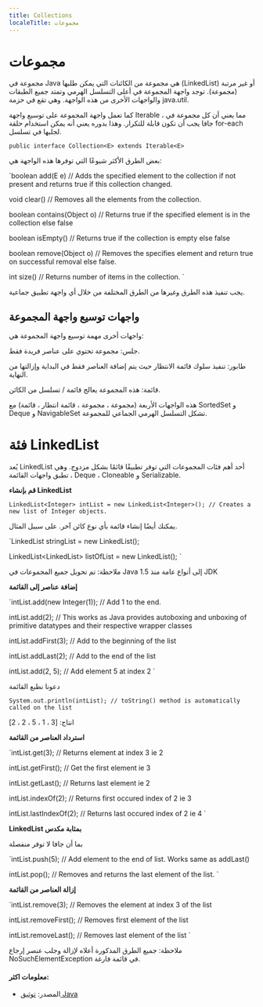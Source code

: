 ```yaml
---
title: Collections
localeTitle: مجموعات
---
```

# مجموعات

مجموعة في Java هي مجموعة من الكائنات التي يمكن طلبها (LinkedList) أو غير مرتبة (مجموعة). توجد واجهة المجموعة في أعلى التسلسل الهرمي وتمتد جميع الطبقات والواجهات الأخرى من هذه الواجهة. وهي تقع في حزمة java.util.

كما تعمل واجهة المجموعة على توسيع واجهة Iterable ، مما يعني أن كل مجموعة في جافا يجب أن تكون قابلة للتكرار. وهذا بدوره يعني أنه يمكن استخدام حلقة for-each لجلبها في تسلسل.

 `public interface Collection<E> extends Iterable<E> 
` 

بعض الطرق الأكثر شيوعًا التي توفرها هذه الواجهة هي:

 `boolean add(E e) // Adds the specified element to the collection if not present and returns true if this collection changed. 
 
 void clear() // Removes all the elements from the collection. 
 
 boolean contains(Object o) // Returns true if the specified element is in the collection else false 
 
 boolean isEmpty() // Returns true if the collection is empty else false 
 
 boolean remove(Object o) // Removes the specifies element and return true on successful removal else false. 
 
 int size() // Returns number of items in the collection. 
` 

يجب تنفيذ هذه الطرق وغيرها من الطرق المختلفة من خلال أي واجهة تطبيق جماعية.

## واجهات توسيع واجهة المجموعة

واجهات أخرى مهمة توسيع واجهة المجموعة هي:

جلس: مجموعة تحتوي على عناصر فريدة فقط.

طابور: تنفيذ سلوك قائمة الانتظار حيث يتم إضافة العناصر فقط في البداية وإزالتها من النهاية.

قائمة: هذه المجموعة يعالج قائمة / تسلسل من الكائن.

هذه الواجهات الأربعة (مجموعة ، مجموعة ، قائمة انتظار ، قائمة) مع SortedSet و Deque و NavigableSet تشكل التسلسل الهرمي الجماعي للمجموعة.

# فئة LinkedList

يُعد LinkedList أحد أهم فئات المجموعات التي توفر تطبيقًا قائمًا بشكل مزدوج. وهي تطبق واجهات القائمة ، Deque ، Cloneable و Serializable.

**قم بإنشاء LinkedList**

 `LinkedList<Integer> intList = new LinkedList<Integer>(); // Creates a new list of Integer objects. 
` 

يمكنك أيضًا إنشاء قائمة بأي نوع كائن آخر. على سبيل المثال.

 `LinkedList<String> stringList = new LinkedList(); 
 
 LinkedList<LinkedList<Integer>> listOfList = new LinkedList(); 
` 

ملاحظة: تم تحويل جميع المجموعات في Java إلى أنواع عامة منذ 1.5 JDK

**إضافة عناصر إلى القائمة**

 `intList.add(new Integer(1)); // Add 1 to the end. 
 
 intList.add(2); // This works as Java provides autoboxing and unboxing of primitive datatypes and their respective wrapper classes 
 
 intList.addFirst(3); // Add to the beginning of the list 
 
 intList.addLast(2); // Add to the end of the list 
 
 intList.add(2, 5); // Add element 5 at index 2 
` 

دعونا نطبع القائمة

 `System.out.println(intList); // toString() method is automatically called on the list 
` 

انتاج: \[3 ، 1 ، 5 ، 2 ، 2\]

**استرداد العناصر من القائمة**

 `intList.get(3); // Returns element at index 3 ie 2 
 
 intList.getFirst(); // Get the first element ie 3 
 
 intList.getLast(); // Returns last element ie 2 
 
 intList.indexOf(2); // Returns first occured index of 2 ie 3 
 
 intList.lastIndexOf(2); // Returns last occured index of 2 ie 4 
` 

**LinkedList بمثابة مكدس**

بما أن جافا لا توفر منفصلة

 `intList.push(5); // Add element to the end of list. Works same as addLast() 
 
 intList.pop(); // Removes and returns the last element of the list. 
` 

**إزالة العناصر من القائمة**

 `intList.remove(3); // Removes the element at index 3 of the list 
 
 intList.removeFirst(); // Removes first element of the list 
 
 intList.removeLast(); // Removes last element of the list 
` 

ملاحظة: جميع الطرق المذكورة أعلاه لإزالة وجلب عنصر إرجاع NoSuchElementException في قائمة فارغة.

#### معلومات اكثر:

*   المصدر: [توثيق Java](https://docs.oracle.com/javase/9/docs/api/overview-summary.html)